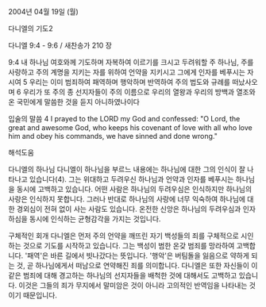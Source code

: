 2004년 04월 19일 (월)

다니엘의 기도2



다니엘 9:4 - 9:6 / 새찬송가 210 장


9:4 내 하나님 여호와께 기도하며 자복하여 이르기를 크시고 두려워할 주 하나님, 주를 사랑하고 주의 계명을 지키는 자를 위하여 언약을 지키시고 그에게 인자를 베푸시는 자시여
5 우리는 이미 범죄하여 패역하며 행악하며 반역하여 주의 법도와 규례를 떠났사오며
6 우리가 또 주의 종 선지자들이 주의 이름으로 우리의 열왕과 우리의 방백과 열조와 온 국민에게 말씀한 것을 듣지 아니하였나이다

입술의 말씀
4 I prayed to the LORD my God and confessed: "O Lord, the great and awesome God, who keeps his covenant of love with all who love him and obey his commands, we have sinned and done wrong."

해석도움





다니엘의 하나님
다니엘이 하나님을 부르느 내용에는 하나님에 대한 그의 인식이 잘 나타나고 있습니다(4).  그는 위대하고 두려우신 하나님과 언약과 인자를 베푸시는 하나님을 동시에 고백하고 있습니다.  어떤 사람은 하나님의 두려우심은 인식하지만 하나님의 사랑은 인식하지 못합니다.  그러나 반대로 하나님의 사랑에 너무 익숙하여 하나님에 대한 경외심이 전혀 없이 사는 사람도 있습니다.  온전한 신앙은 하나님의 두려우심과 인자하심을 동시에 인식하는 균형감각을 가지는 것입니다.

구체적인 회개
다니엘은 먼저 주의 언약을 깨뜨린 자기 백성들의 죄를 구체적으로 시인하는 것으로 기도를 시작하고 있습니다.  그는 백성이 범한 온갖 범죄를 망라하여 고백합니다.  '패역'은 바른 길에서 빗나갔다는 뜻입니다.  '행악'은 버팀돌을 잃음으로 약하게 되는 것, 곧 하나님에게서 떠남으로 연약해진 죄를 의미합니다.  다니엘은 또한 자신들이 이같은 범죄에 대해 경고하는 하나님의 선지자들을 배척한 것에 대해서도 고백하고 있습니다.  이것은 그들의 죄가 무지에서 말미암은 것이 아니라 고의적인 반역임을 나타내는 것이기 때문입니다.